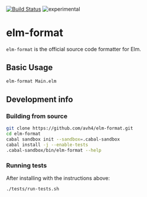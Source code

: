 [![Build Status](https://travis-ci.org/avh4/elm-format.svg?branch=master)](https://travis-ci.org/avh4/elm-format)
![experimental](https://img.shields.io/badge/stability-experimental-orange.svg)

# elm-format

`elm-format` is the official source code formatter for Elm.


## Basic Usage

```bash
elm-format Main.elm
```


## Development info

### Building from source

```bash
git clone https://github.com/avh4/elm-format.git
cd elm-format
cabal sandbox init --sandbox=.cabal-sandbox
cabal install -j --enable-tests
.cabal-sandbox/bin/elm-format --help
```

### Running tests

After installing with the instructions above:

```bash
./tests/run-tests.sh
```
